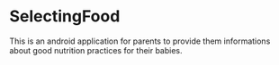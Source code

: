 # SelectingFood

This is an android application for parents to provide them informations about good nutrition practices for their babies.
